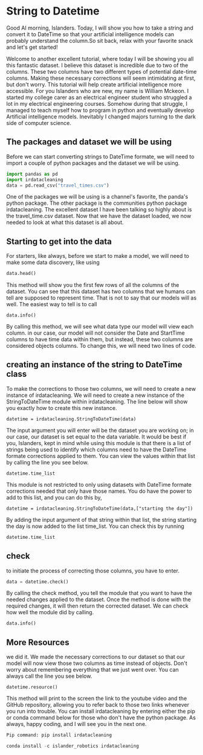 # String to Datetime

  Good AI morning, Islanders. Today, I will show you how to take a string and convert it to DateTime so that your artificial intelligence models can probably understand the column.So sit back, relax with your favorite snack and let's get started!

  Welcome to another excellent tutorial, where today I will be showing you all this fantastic dataset. I believe this dataset is incredible due to two of the columns. These two columns have two different types of potential date-time columns. Making these necessary corrections will seem intimidating at first, but don't worry. This tutorial will help create artificial intelligence more accessible. For you Islanders who are new, my name is William Mckeon. I started my college carer as an electrical engineer student who struggled a lot in my electrical engineering courses. Somehow during that struggle, I managed to teach myself how to program in python and eventually develop Artificial intelligence models. Inevitably I changed majors turning to the dark side of computer science.

## The packages and dataset we will be using

Before we can start converting strings to DateTime formate, we will need to import a couple of python packages and the dataset we will be using.

```python
import pandas as pd
import irdatacleaning
data = pd.read_csv("travel_times.csv")

```

One of the packages we will be using is a channel's favorite, the panda's python package. The other package is the communities python package irdatacleaning. The excellent dataset I have been talking so highly about is the travel_time.csv dataset. Now that we have the dataset loaded, we now needed to look at what this dataset is all about.

## Starting to get into the data

For starters, like always, before we start to make a model, we will need to make some data discovery, like using

```python
data.head()

```

This method will show you the first few rows of all the columns of the dataset. You can see that this dataset has two columns that we humans can tell are supposed to represent time. That is not to say that our models will as well. The easiest way to tell is to call

```
data.info()

```

By calling this method, we will see what data type our model will view each column. in our case, our model will not consider the Date and StartTime columns to have time data within them, but instead, these two columns are considered objects columns. To change this, we will need two lines of code.

## creating an instance of the string to DateTime class

To make the corrections to those two columns, we will need to create a new instance of irdatacleaning. We will need to create a new instance of the StringToDateTime module within irdatacleaning. The line below will show you exactly how to create this new instance.

```
datetime = irdatacleaning.StringToDateTime(data)

```

The input argument you will enter will be the dataset you are working on; in our case, our dataset is set equal to the data variable. It would be best if you, Islanders, kept in mind while using this module is that there is a list of strings being used to identify which columns need to have the DateTime formate corrections applied to them. You can view the values within that list by calling the line you see below.

```
datetime.time_list

```

This module is not restricted to only using datasets with DateTime formate corrections needed that only have those names. You do have the power to add to this list, and you can do this by,

```
datetime = irdatacleaning.StringToDateTime(data,["starting the day"])

```

By adding the input argument of that string within that list, the string starting the day is now added to the list time_list. You can check this by running

```python
datetime.time_list

```

## check

to initiate the process of correcting those columns, you have to enter.

```python
data = datetime.check()

```

By calling the check method, you tell the module that you want to have the needed changes applied to the dataset. Once the method is done with the required changes, it will then return the corrected dataset. We can check how well the module did by calling.

```python
data.info()

```

## More Resources

we did it. We made the necessary corrections to our dataset so that our model will now view those two columns as time instead of objects. Don't worry about remembering everything that we just went over. You can always call the line you see below.

```
datetime.resource()

```

This method will print to the screen the link to the youtube video and the GitHub repository, allowing you to refer back to those two links whenever you run into trouble.
You can install irdatacleaning by entering either the pip or conda command below for those who don't have the python package. As always, happy coding, and I will see you in the next one.

```python
Pip command: pip install irdatacleaning
```

```python
conda install -c islander_robotics irdatacleaning
```
